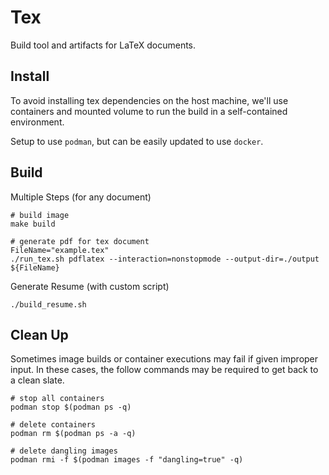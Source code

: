 # Tex

Build tool and artifacts for LaTeX documents.


## Install

To avoid installing tex dependencies on the host machine, we'll use containers and mounted volume to run the build in a self-contained environment.

Setup to use `podman`, but can be easily updated to use `docker`.

## Build

Multiple Steps (for any document)
```shell
# build image
make build

# generate pdf for tex document
FileName="example.tex"
./run_tex.sh pdflatex --interaction=nonstopmode --output-dir=./output ${FileName}
```

Generate Resume (with custom script)
```shell
./build_resume.sh
```


## Clean Up

Sometimes image builds or container executions may fail if given improper input. In these cases, the follow commands may be required to get back to a clean slate.

```shell
# stop all containers
podman stop $(podman ps -q)

# delete containers
podman rm $(podman ps -a -q)

# delete dangling images
podman rmi -f $(podman images -f "dangling=true" -q)
```
